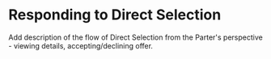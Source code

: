 # Responding to Direct Selection

Add description of the flow of Direct Selection from the Parter's perspective - viewing details, accepting/declining offer.

